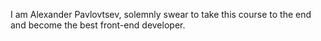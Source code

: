 
I am Alexander Pavlovtsev, solemnly swear to take this course to the end and become the best front-end developer.
